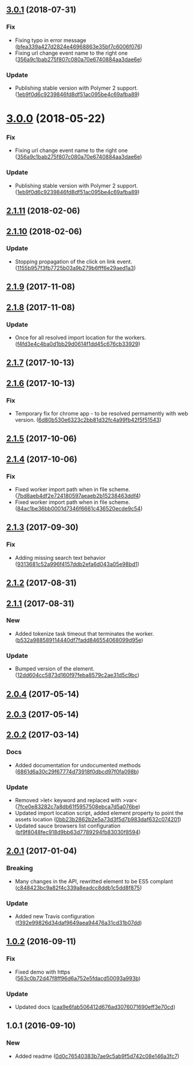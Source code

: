 <a name="3.0.1"></a>
## [3.0.1](https://github.com/advanced-rest-client/prism-highlight/compare/2.1.10...3.0.1) (2018-07-31)


### Fix

* Fixing typo in error message ([bfea339a427d2824e46968863e35bf7c6006f076](https://github.com/advanced-rest-client/prism-highlight/commit/bfea339a427d2824e46968863e35bf7c6006f076))
* Fixing url change event name to the right one ([356a9c1bab275f807c080a70e6740884aa3dae6e](https://github.com/advanced-rest-client/prism-highlight/commit/356a9c1bab275f807c080a70e6740884aa3dae6e))

### Update

* Publishing stable version with Polymer 2 support. ([1eb9f0d6c9239846fd8df51ac095be4c69afba89](https://github.com/advanced-rest-client/prism-highlight/commit/1eb9f0d6c9239846fd8df51ac095be4c69afba89))



<a name="3.0.0"></a>
# [3.0.0](https://github.com/advanced-rest-client/prism-highlight/compare/2.1.10...3.0.0) (2018-05-22)


### Fix

* Fixing url change event name to the right one ([356a9c1bab275f807c080a70e6740884aa3dae6e](https://github.com/advanced-rest-client/prism-highlight/commit/356a9c1bab275f807c080a70e6740884aa3dae6e))

### Update

* Publishing stable version with Polymer 2 support. ([1eb9f0d6c9239846fd8df51ac095be4c69afba89](https://github.com/advanced-rest-client/prism-highlight/commit/1eb9f0d6c9239846fd8df51ac095be4c69afba89))



<a name="2.1.11"></a>
## [2.1.11](https://github.com/advanced-rest-client/prism-highlight/compare/2.1.10...2.1.11) (2018-02-06)




<a name="2.1.10"></a>
## [2.1.10](https://github.com/advanced-rest-client/prism-highlight/compare/2.1.9...2.1.10) (2018-02-06)


### Update

* Stopping propagation of the click on link event. ([1155b957f3fb7725b03a9b279b6fff6e29aed1a3](https://github.com/advanced-rest-client/prism-highlight/commit/1155b957f3fb7725b03a9b279b6fff6e29aed1a3))



<a name="2.1.9"></a>
## [2.1.9](https://github.com/advanced-rest-client/prism-highlight/compare/2.1.8...2.1.9) (2017-11-08)




<a name="2.1.8"></a>
## [2.1.8](https://github.com/advanced-rest-client/prism-highlight/compare/2.1.7...2.1.8) (2017-11-08)


### Update

* Once for all resolved import location for the workers. ([f4fd3e4c4ba0d1bb29d0614f1dd45c676cb33929](https://github.com/advanced-rest-client/prism-highlight/commit/f4fd3e4c4ba0d1bb29d0614f1dd45c676cb33929))



<a name="2.1.7"></a>
## [2.1.7](https://github.com/advanced-rest-client/prism-highlight/compare/2.1.6...2.1.7) (2017-10-13)




<a name="2.1.6"></a>
## [2.1.6](https://github.com/advanced-rest-client/prism-highlight/compare/2.1.5...2.1.6) (2017-10-13)


### Fix

* Temporary fix for chrome app - to be resolved permamently with web version. ([6d80b530e6323c2bb81d32fc4a99fb42f5f51543](https://github.com/advanced-rest-client/prism-highlight/commit/6d80b530e6323c2bb81d32fc4a99fb42f5f51543))



<a name="2.1.5"></a>
## [2.1.5](https://github.com/advanced-rest-client/prism-highlight/compare/2.1.4...2.1.5) (2017-10-06)




<a name="2.1.4"></a>
## [2.1.4](https://github.com/advanced-rest-client/prism-highlight/compare/2.1.3...2.1.4) (2017-10-06)


### Fix

* Fixed worker import path when in file scheme. ([7bd8aeb4df2e724180597aeaeb2b15238463ddf4](https://github.com/advanced-rest-client/prism-highlight/commit/7bd8aeb4df2e724180597aeaeb2b15238463ddf4))
* Fixed worker import path when in file scheme. ([84ac1be36bb0001d7346f6661c436520ecde9c54](https://github.com/advanced-rest-client/prism-highlight/commit/84ac1be36bb0001d7346f6661c436520ecde9c54))



<a name="2.1.3"></a>
## [2.1.3](https://github.com/advanced-rest-client/prism-highlight/compare/2.1.1...2.1.3) (2017-09-30)


### Fix

* Adding missing search text behavior ([9313681c52a996f4157ddb2efa6d043a05e98bd1](https://github.com/advanced-rest-client/prism-highlight/commit/9313681c52a996f4157ddb2efa6d043a05e98bd1))



<a name="2.1.2"></a>
## [2.1.2](https://github.com/advanced-rest-client/prism-highlight/compare/2.1.1...2.1.2) (2017-08-31)




<a name="2.1.1"></a>
## [2.1.1](https://github.com/advanced-rest-client/prism-highlight/compare/2.0.4...2.1.1) (2017-08-31)


### New

* Added tokenize task timeout that terminates the worker. ([b532a988589114440df7fadd846554068099d95e](https://github.com/advanced-rest-client/prism-highlight/commit/b532a988589114440df7fadd846554068099d95e))

### Update

* Bumped version of the element. ([12dd604cc5873d160f97feba8579c2ae31d5c9bc](https://github.com/advanced-rest-client/prism-highlight/commit/12dd604cc5873d160f97feba8579c2ae31d5c9bc))



<a name="2.0.4"></a>
## [2.0.4](https://github.com/advanced-rest-client/prism-highlight/compare/2.0.3...v2.0.4) (2017-05-14)




<a name="2.0.3"></a>
## [2.0.3](https://github.com/advanced-rest-client/prism-highlight/compare/2.0.2...v2.0.3) (2017-05-14)




<a name="2.0.2"></a>
## [2.0.2](https://github.com/advanced-rest-client/prism-highlight/compare/2.0.1...v2.0.2) (2017-03-14)


### Docs

* Added documentation for undocumented methods ([6861d6a30c29f67774d73918f0dbcd97f0fa098b](https://github.com/advanced-rest-client/prism-highlight/commit/6861d6a30c29f67774d73918f0dbcd97f0fa098b))

### Update

* Removed >let< keyword and replaced with >var< ([7fce0e83282c7a8db61f5957508ebca7d5a076be](https://github.com/advanced-rest-client/prism-highlight/commit/7fce0e83282c7a8db61f5957508ebca7d5a076be))
* Updated import location script, added element property to point the assets location ([0bb23b2862b2e5a73d3f5d7b983daf632c074201](https://github.com/advanced-rest-client/prism-highlight/commit/0bb23b2862b2e5a73d3f5d7b983daf632c074201))
* Updated sauce browsers list configuration ([bf9f8048fec918d9bb63d7789294fb83030f8594](https://github.com/advanced-rest-client/prism-highlight/commit/bf9f8048fec918d9bb63d7789294fb83030f8594))



<a name="2.0.1"></a>
## [2.0.1](https://github.com/advanced-rest-client/prism-highlight/compare/1.0.2...v2.0.1) (2017-01-04)


### Breaking

* Many changes in the API, rewritted element to be ES5 complant ([c848423bc9a82f4c339a8eadcc8ddb1c5dd8f875](https://github.com/advanced-rest-client/prism-highlight/commit/c848423bc9a82f4c339a8eadcc8ddb1c5dd8f875))

### Update

* Added new Travis configuration ([f392e99826d34daf9649aea94476a31cd31b07dd](https://github.com/advanced-rest-client/prism-highlight/commit/f392e99826d34daf9649aea94476a31cd31b07dd))



<a name="1.0.2"></a>
## [1.0.2](https://github.com/advanced-rest-client/prism-highlight/compare/1.0.1...v1.0.2) (2016-09-11)


### Fix

* Fixed demo with https ([563c0b72d47f8ff96d6a752e5fdacd50093a993b](https://github.com/advanced-rest-client/prism-highlight/commit/563c0b72d47f8ff96d6a752e5fdacd50093a993b))

### Update

* Updated docs ([caa9e6fab506412d676ad3076071690eff3e70cd](https://github.com/advanced-rest-client/prism-highlight/commit/caa9e6fab506412d676ad3076071690eff3e70cd))



<a name="1.0.1"></a>
## 1.0.1 (2016-09-10)


### New

* Added readme ([0d0c76540383b7ae9c5ab9f5d742c08e146a3fc7](https://github.com/advanced-rest-client/prism-highlight/commit/0d0c76540383b7ae9c5ab9f5d742c08e146a3fc7))




